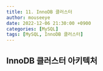 ```yaml
---
title: 11. InnoDB 클러스터
author: mouseeye
date: 2022-12-06 21:30:00 +0900
categories: [MySQL]
tags: [MySQL, InnoDB 클러스터]
---
```


## InnoDB 클러스터 아키텍처

